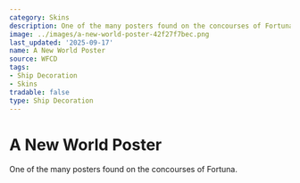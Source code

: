 ```yaml
---
category: Skins
description: One of the many posters found on the concourses of Fortuna.
image: ../images/a-new-world-poster-42f27f7bec.png
last_updated: '2025-09-17'
name: A New World Poster
source: WFCD
tags:
- Ship Decoration
- Skins
tradable: false
type: Ship Decoration
---
```


# A New World Poster

One of the many posters found on the concourses of Fortuna.


